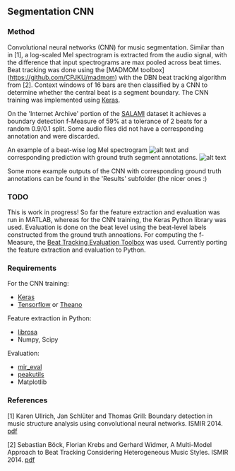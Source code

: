 ## Segmentation CNN

### Method
Convolutional neural networks (CNN) for music segmentation. Similar than in [1], a log-scaled Mel spectrogram is extracted from the audio signal, with the difference that input spectrograms are max pooled across beat times. Beat tracking was done using the [MADMOM toolbox] (https://github.com/CPJKU/madmom) with the DBN beat tracking algorithm from [2]. Context windows of 16 bars are then classified by a CNN to determine whether the central beat is a segment boundary. The CNN training was implemented using [Keras](http://keras.io/).

On the 'Internet Archive' portion of the [SALAMI](http://ddmal.music.mcgill.ca/research/salami/annotations) dataset it achieves a boundary detection f-Measure of 59% at a tolerance of 2 beats for a random 0.9/0.1 split. Some audio files did not have a corresponding annotation and were discarded.

An example of a beat-wise log Mel spectrogram
![alt text](https://github.com/mleimeister/SegmentationCNN/blob/master/Results/1279_spec.png "")
and corresponding prediction with ground truth segment annotations.
![alt text](https://github.com/mleimeister/SegmentationCNN/blob/master/Results/1279.png "")

Some more example outputs of the CNN with corresponding ground truth annotations can be found in the 'Results' subfolder (the nicer ones :)

### TODO 
This is work in progress! So far the feature extraction and evaluation was run in MATLAB, whereas for the CNN training, the Keras Python library was used. Evaluation is done on the beat level using the beat-level labels constructed from the ground truth annoations. For computing the f-Measure, the [Beat Tracking Evaluation Toolbox](https://code.soundsoftware.ac.uk/projects/beat-evaluation/) was used. Currently porting the feature extraction and evaluation to Python.

### Requirements

For the CNN training:

* [Keras](http://keras.io/)
* [Tensorflow](https://www.tensorflow.org/) or [Theano](http://deeplearning.net/software/theano/)

Feature extraction in Python:
* [librosa](https://github.com/librosa/librosa)
* Numpy, Scipy

Evaluation:
* [mir_eval](https://github.com/craffel/mir_eval)
* [peakutils](https://pypi.python.org/pypi/PeakUtils)
* Matplotlib


### References

[1] Karen Ullrich, Jan Schlüter and Thomas Grill: Boundary detection in music structure analysis using convolutional neural networks. ISMIR 2014. [pdf](http://www.ofai.at/~jan.schlueter/pubs/2014_ismir.pdf)

[2] Sebastian Böck, Florian Krebs and Gerhard Widmer, A Multi-Model Approach to Beat Tracking Considering Heterogeneous Music Styles. ISMIR 2014. [pdf](http://www.terasoft.com.tw/conf/ismir2014/proceedings/T108_367_Paper.pdf)



